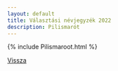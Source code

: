 ```yaml
---
layout: default
title: Választási névjegyzék 2022
description: Pilismarót
---
```


{% include Pilismaroot.html %}

[Vissza](./)